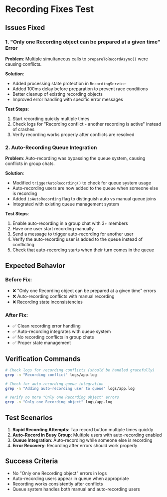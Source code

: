 # Recording Fixes Test

## Issues Fixed

### 1. "Only one Recording object can be prepared at a given time" Error

**Problem**: Multiple simultaneous calls to `prepareToRecordAsync()` were causing conflicts.

**Solution**: 
- Added processing state protection in `RecordingService`
- Added 100ms delay before preparation to prevent race conditions
- Better cleanup of existing recording objects
- Improved error handling with specific error messages

**Test Steps**:
1. Start recording quickly multiple times
2. Check logs for "Recording conflict - another recording is active" instead of crashes
3. Verify recording works properly after conflicts are resolved

### 2. Auto-Recording Queue Integration

**Problem**: Auto-recording was bypassing the queue system, causing conflicts in group chats.

**Solution**:
- Modified `triggerAutoRecording()` to check for queue system usage
- Auto-recording users are now added to the queue when someone else is recording
- Added `isAutoRecording` flag to distinguish auto vs manual queue joins
- Integrated with existing queue management system

**Test Steps**:
1. Enable auto-recording in a group chat with 3+ members
2. Have one user start recording manually
3. Send a message to trigger auto-recording for another user
4. Verify the auto-recording user is added to the queue instead of conflicting
5. Check that auto-recording starts when their turn comes in the queue

## Expected Behavior

### Before Fix:
- ❌ "Only one Recording object can be prepared at a given time" errors
- ❌ Auto-recording conflicts with manual recording
- ❌ Recording state inconsistencies

### After Fix:
- ✅ Clean recording error handling
- ✅ Auto-recording integrates with queue system
- ✅ No recording conflicts in group chats
- ✅ Proper state management

## Verification Commands

```bash
# Check logs for recording conflicts (should be handled gracefully)
grep -n "Recording conflict" logs/app.log

# Check for auto-recording queue integration
grep -n "Adding auto-recording user to queue" logs/app.log

# Verify no more "Only one Recording object" errors
grep -n "Only one Recording object" logs/app.log
```

## Test Scenarios

1. **Rapid Recording Attempts**: Tap record button multiple times quickly
2. **Auto-Record in Busy Group**: Multiple users with auto-recording enabled
3. **Queue Integration**: Auto-recording while someone else is recording
4. **Error Recovery**: Recording after errors should work properly

## Success Criteria

- No "Only one Recording object" errors in logs
- Auto-recording users appear in queue when appropriate
- Recording works consistently after conflicts
- Queue system handles both manual and auto-recording users 